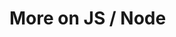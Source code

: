 <!--
/**
 * @name            More...
 * @namespace       doc.js
 * @type            Markdown
 * @platform        md
 * @status          stable
 * @menu            Documentation / JS - Node           /doc/js/more
 *
 * @since           2.0.0
 * @author    Olivier Bossel <olivier.bossel@gmail.com> (https://olivierbossel.com)
 */
-->

<!-- image -->

<!-- header -->
##### 



# More on JS / Node

